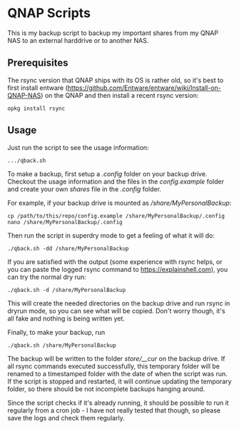 # QNAP Scripts

This is my backup script to backup my important shares from 
my QNAP NAS to an external harddrive or to another NAS.

## Prerequisites

The rsync version that QNAP ships with its OS is rather old, so
it's best to first install entware (https://github.com/Entware/entware/wiki/Install-on-QNAP-NAS)
on the QNAP and then install a recent rsync version:

```
opkg install rsync
```

## Usage

Just run the script to see the usage information:

```
.../qback.sh
```

To make a backup, first setup a _.config_ folder on your backup drive. 
Checkout the usage information and the files in the _config.example_ folder
and create your own _shares_ file in the _.config_ folder.

For example, if your backup drive is mounted as _/share/MyPersonalBackup_:

```
cp /path/to/this/repo/config.example /share/MyPersonalBackup/.config
nano /share/MyPersonalBackup/.config
```

Then run the script in superdry mode to get a feeling of what it will do:

```
./qback.sh -dd /share/MyPersonalBackup
```

If you are satisfied with the output (some experience with rsync helps, or
you can paste the logged rsync command to https://explainshell.com), you can try
the normal dry run:

```
./qback.sh -d /share/MyPersonalBackup
```

This will create the needed directories on the backup drive and run rsync in dryrun mode, 
so you can see what will be copied. Don't worry though, it's all fake and nothing is
being written yet.

Finally, to make your backup, run

```
./qback.sh /share/MyPersonalBackup
```

The backup will be written to the folder _store/\_\_cur_ on the backup drive. If
all rsync commands executed successfully, this temporary folder will be renamed 
to a timestamped folder with the date of when the script was run. If the script
is stopped and restarted, it will continue updating the temporary folder, so there
should be not incomplete backups hanging around.

Since the script checks if it's already running, it should be possible to run it regularly from 
a cron job - I have not really tested that though, so please save the logs and check them
regularly.